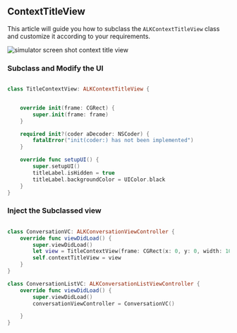 ## ContextTitleView

This article will guide you how to subclass the `ALKContextTitleView` class and customize it according to your requirements.

![simulator screen shot context title view ](https://user-images.githubusercontent.com/5956714/35631016-cefd93e6-06c8-11e8-9b7e-803850f6c4a7.png)

### Subclass and Modify the UI

```swift

class TitleContextView: ALKContextTitleView {


    override init(frame: CGRect) {
        super.init(frame: frame)
    }

    required init?(coder aDecoder: NSCoder) {
        fatalError("init(coder:) has not been implemented")
    }

    override func setupUI() {
        super.setupUI()
        titleLabel.isHidden = true
        titleLabel.backgroundColor = UIColor.black
    }
}
```


### Inject the Subclassed view

```swift

class ConversationVC: ALKConversationViewController {
    override func viewDidLoad() {
        super.viewDidLoad()
        let view = TitleContextView(frame: CGRect(x: 0, y: 0, width: 100, height: 100))
        self.contextTitleView = view
    }
}

class ConversationListVC: ALKConversationListViewController {
    override func viewDidLoad() {
        super.viewDidLoad()
        conversationViewController = ConversationVC()

    }
}

```
